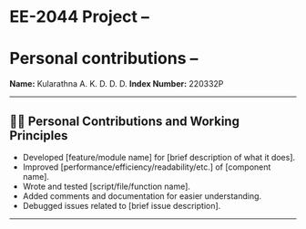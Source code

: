 # EE-2044 Project – 
# Personal contributions – 

**Name:** Kularathna A. K. D. D. D. 
**Index Number:** 220332P 

---

## 🧑‍💻 Personal Contributions and Working Principles

- Developed [feature/module name] for [brief description of what it does].
- Improved [performance/efficiency/readability/etc.] of [component name].
- Wrote and tested [script/file/function name].
- Added comments and documentation for easier understanding.
- Debugged issues related to [brief issue description].

---
